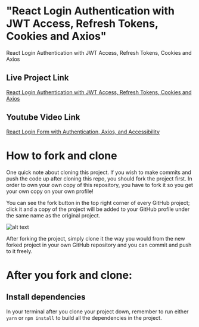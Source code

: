 # "React Login Authentication with JWT Access, Refresh Tokens, Cookies and Axios"
React Login Authentication with JWT Access, Refresh Tokens, Cookies and Axios
## Live Project Link

[React Login Authentication with JWT Access, Refresh Tokens, Cookies and Axios](https://)

## Youtube Video Link
[React Login Form with Authentication, Axios, and Accessibility](https://www.youtube.com/watch?v=nI8PYZNFtac)


# How to fork and clone

One quick note about cloning this project. If you wish to make commits and push the code up after cloning this repo, you should fork the project first. In order to own your own copy of this repository, you have to fork it so you get your own copy on your own profile!

You can see the fork button in the top right corner of every GitHub project; click it and a copy of the project will be added to your GitHub profile under the same name as the original project.

![alt text](https://i.ibb.co/1YN7SJ6/Screen-Shot-2019-07-01-at-2-02-40-AM.png "image to fork button")

After forking the project, simply clone it the way you would from the new forked project in your own GitHub repository and you can commit and push to it freely.

# After you fork and clone:

## Install dependencies

In your terminal after you clone your project down, remember to run either `yarn` or `npm install` to build all the dependencies in the project.


